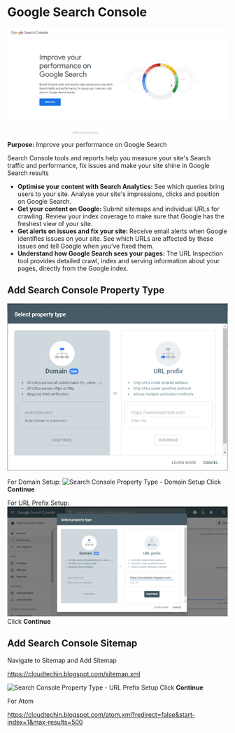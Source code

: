 # Google Search Console 

<img src="Images/Improve Site performance on Google Search.png" alt="Improve Site performance on Google Search">

<b>Purpose:</b>
Improve your performance on Google Search<br>

Search Console tools and reports help you measure your site's Search traffic and performance, fix issues and make your site shine in Google Search results

<ul>
<li><b>Optimise your content with Search Analytics: </b>See which queries bring users to your site. Analyse your site's impressions, clicks and position on Google Search.</li>
<li><b>Get your content on Google: </b>Submit sitemaps and individual URLs for crawling. Review your index coverage to make sure that Google has the freshest view of your site.</li>
<li><b>Get alerts on issues and fix your site: </b>Receive email alerts when Google identifies issues on your site. See which URLs are affected by these issues and tell Google when you’ve fixed them.</li>
<li><b>Understand how Google Search sees your pages: </b>The URL Inspection tool provides detailed crawl, index and serving information about your pages, directly from the Google index.</li>
</ul>

<h2>Add Search Console Property Type</h2>
<img src="Images/Search Console Property Type.PNG" alt="Search Console Property Type">

For Domain Setup:
<img src="Search Console Property Type - Domain Setup.png" alt="Search Console Property Type - Domain Setup">
Click <b>Continue</b>

For URL Prefix Setup: 
<img src="Images/Search Console Property Type - URL Prefix Setup.png" alt="Search Console Property Type - URL Prefix Setup">
Click <b>Continue</b>

<h2>Add Search Console Sitemap</h2>

Navigate to Sitemap and Add Sitemap

https://cloudtechin.blogspot.com/sitemap.xml

<img src="Images/Search Console Property Type - URL Prefix Setup -Sitemap.PNG" alt="Search Console Property Type - URL Prefix Setup">
Click <b>Continue</b>


For Atom

https://cloudtechin.blogspot.com/atom.xml?redirect=false&start-index=1&max-results=500

